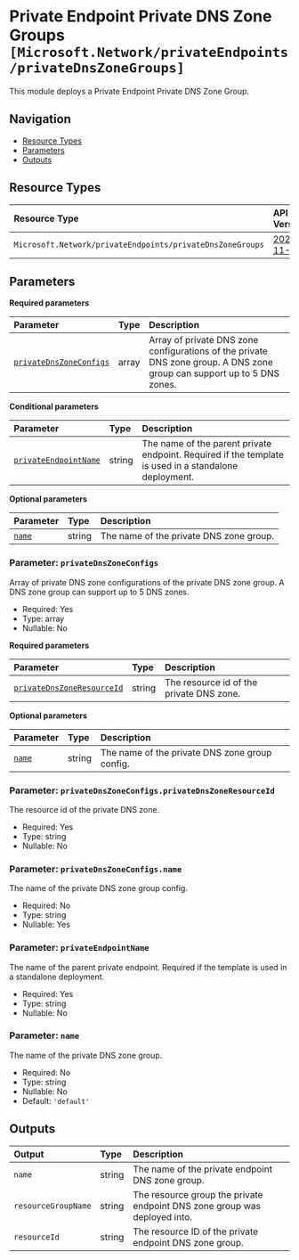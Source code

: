 # Private Endpoint Private DNS Zone Groups `[Microsoft.Network/privateEndpoints/privateDnsZoneGroups]`

This module deploys a Private Endpoint Private DNS Zone Group.

## Navigation

- [Resource Types](#Resource-Types)
- [Parameters](#Parameters)
- [Outputs](#Outputs)

## Resource Types

| Resource Type | API Version |
| :-- | :-- |
| `Microsoft.Network/privateEndpoints/privateDnsZoneGroups` | [2023-11-01](https://learn.microsoft.com/en-us/azure/templates/Microsoft.Network/2023-11-01/privateEndpoints/privateDnsZoneGroups) |

## Parameters

**Required parameters**

| Parameter | Type | Description |
| :-- | :-- | :-- |
| [`privateDnsZoneConfigs`](#parameter-privatednszoneconfigs) | array | Array of private DNS zone configurations of the private DNS zone group. A DNS zone group can support up to 5 DNS zones. |

**Conditional parameters**

| Parameter | Type | Description |
| :-- | :-- | :-- |
| [`privateEndpointName`](#parameter-privateendpointname) | string | The name of the parent private endpoint. Required if the template is used in a standalone deployment. |

**Optional parameters**

| Parameter | Type | Description |
| :-- | :-- | :-- |
| [`name`](#parameter-name) | string | The name of the private DNS zone group. |

### Parameter: `privateDnsZoneConfigs`

Array of private DNS zone configurations of the private DNS zone group. A DNS zone group can support up to 5 DNS zones.

- Required: Yes
- Type: array
- Nullable: No

**Required parameters**

| Parameter | Type | Description |
| :-- | :-- | :-- |
| [`privateDnsZoneResourceId`](#parameter-privatednszoneconfigsprivatednszoneresourceid) | string | The resource id of the private DNS zone. |

**Optional parameters**

| Parameter | Type | Description |
| :-- | :-- | :-- |
| [`name`](#parameter-privatednszoneconfigsname) | string | The name of the private DNS zone group config. |

### Parameter: `privateDnsZoneConfigs.privateDnsZoneResourceId`

The resource id of the private DNS zone.

- Required: Yes
- Type: string
- Nullable: No

### Parameter: `privateDnsZoneConfigs.name`

The name of the private DNS zone group config.

- Required: No
- Type: string
- Nullable: Yes

### Parameter: `privateEndpointName`

The name of the parent private endpoint. Required if the template is used in a standalone deployment.

- Required: Yes
- Type: string
- Nullable: No

### Parameter: `name`

The name of the private DNS zone group.

- Required: No
- Type: string
- Nullable: No
- Default: `'default'`

## Outputs

| Output | Type | Description |
| :-- | :-- | :-- |
| `name` | string | The name of the private endpoint DNS zone group. |
| `resourceGroupName` | string | The resource group the private endpoint DNS zone group was deployed into. |
| `resourceId` | string | The resource ID of the private endpoint DNS zone group. |
